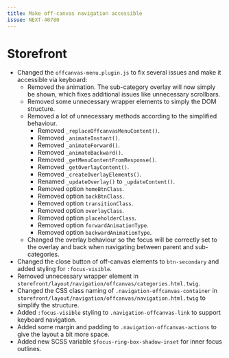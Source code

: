 ```yaml
---
title: Make off-canvas navigation accessible
issue: NEXT-40780
---
```

# Storefront
* Changed the `offcanvas-menu.plugin.js` to fix several issues and make it accessible via keyboard:
  * Removed the animation. The sub-category overlay will now simply be shown, which fixes additional issues like unnecessary scrollbars.
  * Removed some unnecessary wrapper elements to simply the DOM structure.
  * Removed a lot of unnecessary methods according to the simplified behaviour.
    * Removed `_replaceOffcanvasMenuContent()`.
    * Removed `_animateInstant()`.
    * Removed `_animateForward()`.
    * Removed `_animateBackward()`.
    * Removed `_getMenuContentFromResponse()`.
    * Removed `_getOverlayContent()`.
    * Removed `_createOverlayElements()`.
    * Renamed `_updateOverlay()` to `_updateContent()`.
    * Removed option `homeBtnClass`.
    * Removed option `backBtnClass`.
    * Removed option `transitionClass`.
    * Removed option `overlayClass`.
    * Removed option `placeholderClass`.
    * Removed option `forwardAnimationType`.
    * Removed option `backwardAnimationType`.
  * Changed the overlay behaviour so the focus will be correctly set to the overlay and back when navigating between parent and sub-categories.
* Changed the close button of off-canvas elements to `btn-secondary` and added styling for `:focus-visible`.
* Removed unnecessary wrapper element in `storefront/layout/navigation/offcanvas/categories.html.twig`.
* Changed the CSS class naming of `.navigation-offcanvas-container` in `storefront/layout/navigation/offcanvas/navigation.html.twig` to simplify the structure.
* Added `:focus-visible` styling to `.navigation-offcanvas-link` to support keyboard navigation.
* Added some margin and padding to `.navigation-offcanvas-actions` to give the layout a bit more space.
* Added new SCSS variable `$focus-ring-box-shadow-inset` for inner focus outlines.
